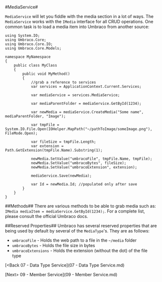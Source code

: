 #MediaService#

`MediaService` will let you fiddle with the media section in a lot of ways. The `MediaService` works with the `IMedia` interface for all CRUD operations.  One common task is to load a media item into Umbraco from another source:

```
using System.IO;
using Umbraco.Core;
using Umbraco.Core.IO;
using Umbraco.Core.Models;

namespace MyNamespace
{
    public class MyClass
    {
        public void MyMethod()
        {
            //grab a reference to services
            var services = ApplicationContext.Current.Services;

            var mediaService = services.MediaService;

            var mediaParentFolder = mediaService.GetById(1234);

            var newMedia = mediaService.CreateMedia("Some name", mediaParentFolder, "Image");

            var tmpFile = System.IO.File.Open(IOHelper.MapPath("~/pathToImage/someImage.png"), FileMode.Open);

            var fileSize = tmpFile.Length;
            var extension = Path.GetExtension(tmpFile.Name).Substring(1);

            newMedia.SetValue("umbracoFile", tmpFile.Name, tmpFile);
            newMedia.SetValue("umbracoBytes", fileSize);
            newMedia.SetValue("umbracoExtension", extension);

            mediaService.Save(newMedia);

            var Id = newMedia.Id; //populated only after save
        }
    }
}
```

##Methods##
There are various methods to be able to grab media such as: `IMedia mediaItem = mediaService.GetById(1234);`.  For a complete list, please consult the official Umbraco docs.

##Reserved Properties##
Umbraco has several reserved properties that are being used by default by several of the `MediaType`'s.  They are as follows:

* `umbracoFile` - Holds the web path to a file in the `~/media` folder
* `umbracoBytes` - Holds the file size in bytes
* `umbracoExtensions` - Holds the extension (without the dot) of the file type

[<Back 07 - Data Type Service](07 - Data Type Service.md)

[Next> 09 - Member Service](09 - Member Service.md)